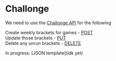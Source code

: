 # Challonge

We need to use the [Challonge API](https://api.challonge.com/v1) for the following  

Create weekly brackets for games - [POST](https://api.challonge.com/v1/documents/tournaments/create)  
Update those brackets - [PUT](https://api.challonge.com/v1/documents/tournaments/update)  
Delete any unrun brackets - [DELETE](https://api.challonge.com/v1/documents/tournaments/destroy)  

In progress: [JSON template](idk yet)
